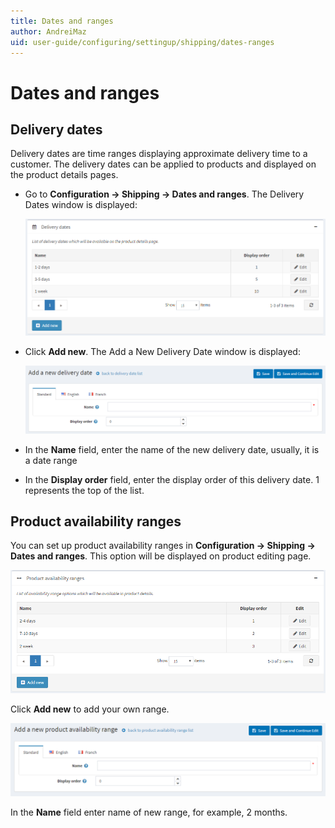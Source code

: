 ```yaml
---
title: Dates and ranges
author: AndreiMaz
uid: user-guide/configuring/settingup/shipping/dates-ranges
---
```

# Dates and ranges

## Delivery dates

Delivery dates are time ranges displaying approximate delivery time to a customer. The delivery dates can be applied to products and displayed on the product details pages.

* Go to **Configuration → Shipping → Dates and ranges**. The Delivery Dates window is displayed:

    ![Delivery dates](_static/dates-ranges/delivery-dates.png)
* Click **Add new**. The Add a New Delivery Date window is displayed:

    ![Add new](_static/dates-ranges/delivery-dates-add-new.png)
* In the **Name** field, enter the name of the new delivery date, usually, it is a date range
* In the **Display order** field, enter the display order of this delivery date. 1 represents the top of the list.

## Product availability ranges

You can set up product availability ranges in **Configuration → Shipping → Dates and ranges**. This option will be displayed on product editing page.

![Availability ranges](_static/dates-ranges/avialability-ranges.png)

Click **Add new** to add your own range.

![Add new availability ranges](_static/dates-ranges/avialability-ranges-add-new.png)

In the **Name** field enter name of new range, for example, 2 months.
